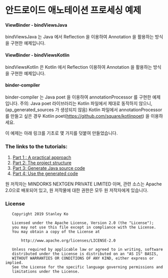 # 안드로이드 애노테이션 프로세싱 예제



#### ViewBinder - bindViewsJava
bindViewsJava 는 Java 에서 Reflection 을 이용하여 Annotation 을 활용하는 방식을 구현한 예제입니다.

#### ViewBinder - bindViewsKotlin 
bindViewsKotlin 은 Kotlin 에서 Reflection 이용하여 Annotation 을 활용하는 방식을 구현한 예제입니다.

#### binder-compiler
binder-compiler 는 Java poet 을 이용하여 annotationProcessor 를 구현한 예제입니다. 
주의: Java poet 라이브러리는 Kotlin 파일에서 제대로 동작하지 않으니,(ap_generated_sources 가 생성되지 않음) 
Kotlin 파일에서 annotationProcessor 를 만들고 싶은 경우 Kotlin poet(https://github.com/square/kotlinpoet) 을 이용하세요.  


이 예제는 아래 링크를 기초로 몇 가지를 덧붙여 만들었습니다.

### The links to the tutorials:
1. [Part 1 : A practical approach](https://mindorks.com/blog/android-annotation-processing-tutorial-part-1-a-practical-approach)
2. [Part 2: The project structure](https://mindorks.com/blog/android-annotation-processing-tutorial-part-2-the-project-structure)
3. [Part 3: Generate Java source code](https://mindorks.com/blog/android-annotation-processing-tutorial-part-3-generate-java-source-code)
4. [Part 4: Use the generated code](https://mindorks.com/blog/android-annotation-processing-tutorial-part-4-use-the-generated-code)



원 저작자는 MINDORKS NEXTGEN PRIVATE LIMITED 이며, 관련 소스는 Apache 2.0으로 배포되어 있고, 원 저작물에 대한 권한은 모두 원 저작자에게 있습니다.


### License
```
   Copyright 2019 Stanley Ko
   
   Licensed under the Apache License, Version 2.0 (the "License");
   you may not use this file except in compliance with the License.
   You may obtain a copy of the License at
   
       http://www.apache.org/licenses/LICENSE-2.0
   
   Unless required by applicable law or agreed to in writing, software
   distributed under the License is distributed on an "AS IS" BASIS,
   WITHOUT WARRANTIES OR CONDITIONS OF ANY KIND, either express or implied.
   See the License for the specific language governing permissions and
   limitations under the License.
```
